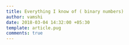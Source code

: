```yaml
---
title: Everything I know of ( binary numbers)
author: vamshi
date: 2018-03-04 14:32:00 +05:30
template: article.pug
comments: true
---
```


